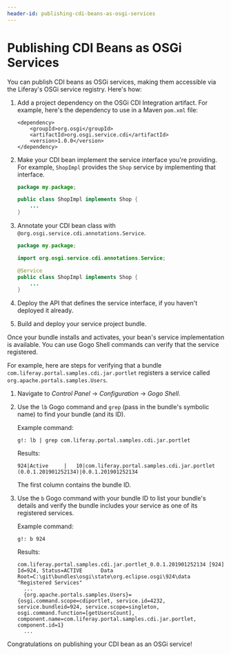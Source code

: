 ```yaml
---
header-id: publishing-cdi-beans-as-osgi-services
---
```


# Publishing CDI Beans as OSGi Services

You can publish CDI beans as OSGi services, making them accessible via the
Liferay's OSGi service registry. Here's how: 

1.  Add a project dependency on the OSGi CDI Integration artifact. For example, 
    here's the dependency to use in a Maven `pom.xml` file:

        <dependency>
            <groupId>org.osgi</groupId>
            <artifactId>org.osgi.service.cdi</artifactId>
            <version>1.0.0</version>
        </dependency>

2.  Make your CDI bean implement the service interface you're providing. For 
    example, `ShopImpl` provides the `Shop` service by implementing that
    interface.

    ```java
    package my.package;

    public class ShopImpl implements Shop {
        ...
    }
    ```

3.  Annotate your CDI bean class with 
    `@org.osgi.service.cdi.annotations.Service`. 

    ```java
    package my.package;

    import org.osgi.service.cdi.annotations.Service;

    @Service 
    public class ShopImpl implements Shop {
        ...
    }
    ```

4.  Deploy the API that defines the service interface, if you haven't deployed 
    it already. 

5.  Build and deploy your service project bundle. 

Once your bundle installs and activates, your bean's service implementation is
available. You can use Gogo Shell commands can verify that the service
registered. 

For example, here are steps for verifying that a bundle
`com.liferay.portal.samples.cdi.jar.portlet` registers a service called
`org.apache.portals.samples.Users`. 

1.  Navigate to *Control Panel* &rarr; *Configuration* &rarr; *Gogo Shell*. 

2.  Use the `lb` Gogo command and `grep` (pass in the bundle's symbolic name) to
    find your bundle (and its ID). 

    Example command:

        g!: lb | grep com.liferay.portal.samples.cdi.jar.portlet

    Results:

        924|Active     |   10|com.liferay.portal.samples.cdi.jar.portlet (0.0.1.201901252134)|0.0.1.201901252134

    The first column contains the bundle ID. 

3.  Use the `b` Gogo command with your bundle ID to list your bundle's details 
    and verify the bundle includes your service as one of its registered
    services. 

    Example command:

        g!: b 924

    Results:

        com.liferay.portal.samples.cdi.jar.portlet_0.0.1.201901252134 [924]
        Id=924, Status=ACTIVE      Data Root=C:\git\bundles\osgi\state\org.eclipse.osgi\924\data
        "Registered Services"
          ...
          {org.apache.portals.samples.Users}={osgi.command.scope=cdiportlet, service.id=4232, service.bundleid=924, service.scope=singleton, osgi.command.function=[getUsersCount], component.name=com.liferay.portal.samples.cdi.jar.portlet, component.id=1}
          ...

Congratulations on publishing your CDI bean as an OSGi service! 
